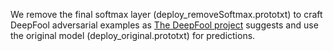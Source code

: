 We remove the final softmax layer (deploy_removeSoftmax.prototxt) to craft DeepFool adversarial examples as [The DeepFool project](https://github.com/LTS4/deepfool) suggests and use the original model (deploy_original.prototxt) for predictions.
